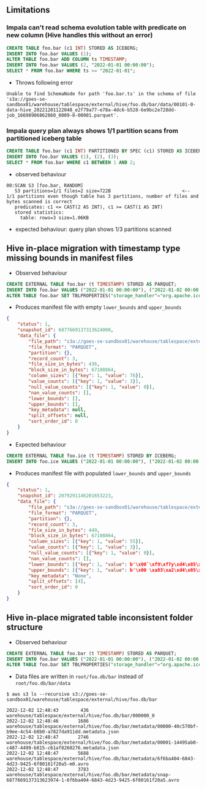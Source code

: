 ## Limitations

### Impala can't read schema evolution table with predicate on new column (Hive handles this without an error)

```sql
CREATE TABLE foo.bar (c1 INT) STORED AS ICEBERG;
INSERT INTO foo.bar VALUES (1);
ALTER TABLE foo.bar ADD COLUMN ts TIMESTAMP;
INSERT INTO foo.bar VALUES (2, "2022-01-01 00:00:00");
SELECT * FROM foo.bar WHERE ts >= "2022-01-01";
```

- Throws following error

```
Unable to find SchemaNode for path 'foo.bar.ts' in the schema of file 's3a://goes-se-sandbox01/warehouse/tablespace/external/hive/foo.db/bar/data/00101-0-data-hive_20221201122048_e2f79a77-e78a-4dc6-b528-6e9bc2e728dd-job_16698906862860_0009-8-00001.parquet'.
```

### Impala query plan always shows 1/1 partition scans from partitioned iceberg table

```sql
CREATE TABLE foo.bar (c1 INT) PARTITIONED BY SPEC (c1) STORED AS ICEBERG;
INSERT INTO foo.bar VALUES (1), (2), (3);
SELECT * FROM foo.bar WHERE c1 BETWEEN 1 AND 2;
```

- observed behaviour

```
00:SCAN S3 [foo.bar, RANDOM]
   S3 partitions=1/1 files=2 size=722B                          <-- 1/1 partitions even though table has 3 partitions, number of files and bytes scanned is correct
   predicates: c1 <= CAST(2 AS INT), c1 >= CAST(1 AS INT)
   stored statistics:
     table: rows=3 size=1.06KB
```

- expected behaviour: query plan shows 1/3 partitions scanned

## Hive in-place migration with timestamp type missing bounds in manifest files

- Observed behaviour

```sql
CREATE EXTERNAL TABLE foo.bar (t TIMESTAMP) STORED AS PARQUET;
INSERT INTO foo.bar VALUES ("2022-01-01 00:00:00"), ("2022-01-02 00:00:00"), ("2022-01-03 00:00:00");
ALTER TABLE foo.bar SET TBLPROPERTIES("storage_handler"="org.apache.iceberg.mr.hive.HiveIcebergStorageHandler");
```

- Produces manifest file with empty `lower_bounds` and `upper_bounds`

```json
{
    "status": 1,
    "snapshot_id": 6877669137313624000,
    "data_file": {
        "file_path": "s3a://goes-se-sandbox01/warehouse/tablespace/external/hive/foo.db/bar/000000_0",
        "file_format": "PARQUET",
        "partition": {},
        "record_count": 3,
        "file_size_in_bytes": 436,
        "block_size_in_bytes": 67108864,
        "column_sizes": [{"key": 1, "value": 76}],
        "value_counts": [{"key": 1, "value": 3}],
        "null_value_counts": [{"key": 1, "value": 0}],
        "nan_value_counts": [],
        "lower_bounds": [],
        "upper_bounds": [],
        "key_metadata": null,
        "split_offsets": null,
        "sort_order_id": 0
    }
}
```

- Expected behaviour

```sql
CREATE EXTERNAL TABLE foo.ice (t TIMESTAMP) STORED BY ICEBERG;
INSERT INTO foo.ice VALUES ("2022-01-01 00:00:00"), ("2022-01-02 00:00:00"), ("2022-01-03 00:00:00");
```

- Produces manifest file with populated `lower_bounds` and `upper_bounds`

```json
{
    "status": 1,
    "snapshot_id": 2079291146201653223, 
    "data_file": {
        "file_path": "s3a://goes-se-sandbox01/warehouse/tablespace/external/hive/foo.db/ice/data/00000-0-data-hive_20221202114909_ada4f17e-ede0-4e14-9032-79bccb0d831b-job_16699810810550_0001-1-00001.parquet",
        "file_format": "PARQUET",
        "partition": {},
        "record_count": 3,
        "file_size_in_bytes": 449,
        "block_size_in_bytes": 67108864,
        "column_sizes": [{"key": 1, "value": 55}],
        "value_counts": [{"key": 1, "value": 3}],
        "null_value_counts": [{"key": 1, "value": 0}],
        "nan_value_counts": [],
        "lower_bounds": [{"key": 1, "value": b'\x00`\xf9\xf7y\xd4\x05\x00'}],
        "upper_bounds": [{"key": 1, "value": b'\x00 \xa83\xa2\xd4\x05\x00'}],
        "key_metadata": "None",
        "split_offsets": [4],
        "sort_order_id": 0
    }
}
```

## Hive in-place migrated table inconsistent folder structure

- Observed behaviour 

```sql
CREATE EXTERNAL TABLE foo.bar (t TIMESTAMP) STORED AS PARQUET;
INSERT INTO foo.bar VALUES ("2022-01-01 00:00:00"), ("2022-01-02 00:00:00"), ("2022-01-03 00:00:00");
ALTER TABLE foo.bar SET TBLPROPERTIES("storage_handler"="org.apache.iceberg.mr.hive.HiveIcebergStorageHandler");
```

- Data files are written in `root/foo.db/bar` instead of `root/foo.db/bar/data`

```
$ aws s3 ls --recursive s3://goes-se-sandbox01/warehouse/tablespace/external/hive/foo.db/bar

2022-12-02 12:48:43        436 warehouse/tablespace/external/hive/foo.db/bar/000000_0
2022-12-02 12:48:46       1686 warehouse/tablespace/external/hive/foo.db/bar/metadata/00000-40c570bf-b9ee-4c54-b8b0-a7827da911dd.metadata.json
2022-12-02 12:48:47       2746 warehouse/tablespace/external/hive/foo.db/bar/metadata/00001-14495ab0-c487-4499-b815-c61af8260276.metadata.json
2022-12-02 12:48:47       5688 warehouse/tablespace/external/hive/foo.db/bar/metadata/6f6ba404-6843-4d23-9425-6f80161f20a5-m0.avro
2022-12-02 12:48:47       3783 warehouse/tablespace/external/hive/foo.db/bar/metadata/snap-6877669137313623974-1-6f6ba404-6843-4d23-9425-6f80161f20a5.avro
```
